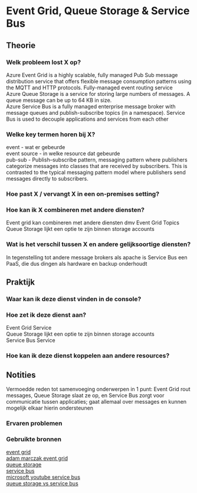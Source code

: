 # Event Grid, Queue Storage & Service Bus

## Theorie
### Welk probleem lost X op?
Azure Event Grid is a highly scalable, fully managed Pub Sub message distribution service that offers flexible message consumption patterns using the MQTT and HTTP protocols. Fully-managed event routing service  
Azure Queue Storage is a service for storing large numbers of messages. A queue message can be up to 64 KB in size.  
Azure Service Bus is a fully managed enterprise message broker with message queues and publish-subscribe topics (in a namespace). Service Bus is used to decouple applications and services from each other  

### Welke key termen horen bij X?
event - wat er gebeurde  
event source - in welke resource dat gebeurde  
pub-sub - Publish–subscribe pattern, messaging pattern where publishers categorize messages into classes that are received by subscribers. This is contrasted to the typical messaging pattern model where publishers send messages directly to subscribers.   

### Hoe past X / vervangt X in een on-premises setting?

### Hoe kan ik X combineren met andere diensten?
Event grid kan combineren met andere diensten dmv Event Grid Topics  
Queue Storage lijkt een optie te zijn binnen storage accounts  


### Wat is het verschil tussen X en andere gelijksoortige diensten?
In tegenstelling tot andere message brokers als apache is Service Bus een PaaS, die dus dingen als hardware en backup onderhoudt  

## Praktijk
### Waar kan ik deze dienst vinden in de console?

### Hoe zet ik deze dienst aan?
Event Grid Service  
Queue Storage lijkt een optie te zijn binnen storage accounts  
Service Bus Service  

### Hoe kan ik deze dienst koppelen aan andere resources?

## Notities
Vermoedde reden tot samenvoeging onderwerpen in 1 punt: Event Grid rout messages, Queue Storage slaat ze op, en Service Bus zorgt voor communicatie tussen applicaties; gaat allemaal over messages en kunnen mogelijk elkaar hierin ondersteunen  

### Ervaren problemen

### Gebruikte bronnen
[event grid](https://learn.microsoft.com/en-us/azure/event-grid/overview)  
[adam marczak event grid](https://www.youtube.com/watch?v=TujzkSxJzIA)  
[queue storage](https://learn.microsoft.com/en-us/azure/storage/queues/storage-queues-introduction)  
[service bus](https://learn.microsoft.com/en-us/azure/service-bus-messaging/service-bus-messaging-overview)  
[microsoft youtube service bus](https://www.youtube.com/watch?v=kfjUSibSico)  
[queue storage vs service bus](https://learn.microsoft.com/en-us/azure/service-bus-messaging/service-bus-azure-and-service-bus-queues-compared-contrasted)  